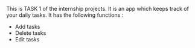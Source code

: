 This is TASK 1 of the internship projects. It is an app which keeps track of your daily tasks. It has the following functions :
- Add tasks
- Delete tasks
- Edit tasks
  
